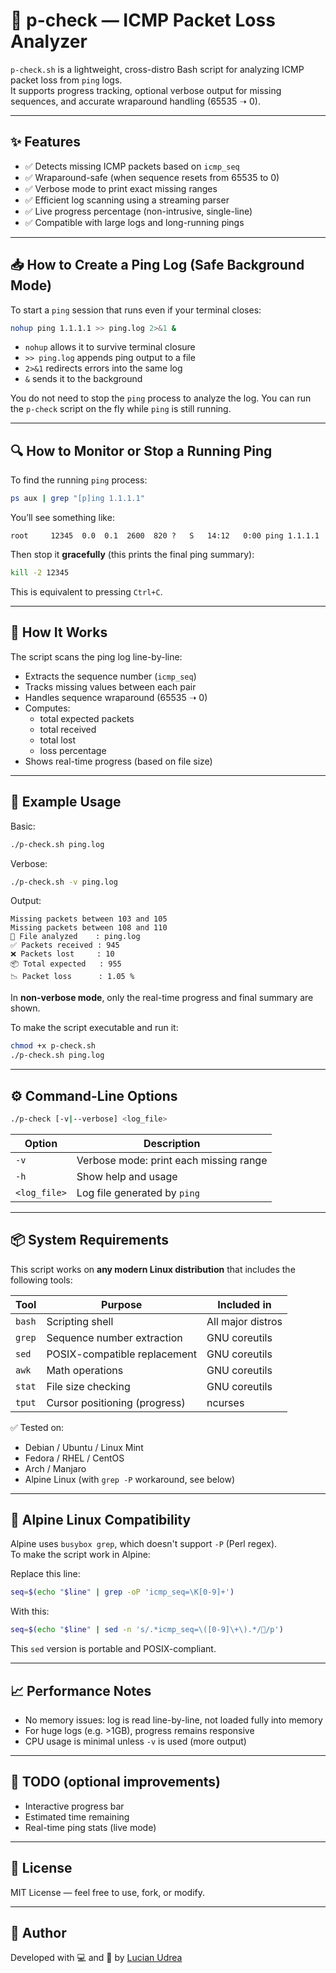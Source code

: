 # 📡 p-check — ICMP Packet Loss Analyzer

`p-check.sh` is a lightweight, cross-distro Bash script for analyzing ICMP packet loss from `ping` logs.  
It supports progress tracking, optional verbose output for missing sequences, and accurate wraparound handling (65535 ➝ 0).

---

## ✨ Features

- ✅ Detects missing ICMP packets based on `icmp_seq`
- ✅ Wraparound-safe (when sequence resets from 65535 to 0)
- ✅ Verbose mode to print exact missing ranges
- ✅ Efficient log scanning using a streaming parser
- ✅ Live progress percentage (non-intrusive, single-line)
- ✅ Compatible with large logs and long-running pings

---

## 📥 How to Create a Ping Log (Safe Background Mode)

To start a `ping` session that runs even if your terminal closes:

```bash
nohup ping 1.1.1.1 >> ping.log 2>&1 &
```

- `nohup` allows it to survive terminal closure  
- `>> ping.log` appends ping output to a file  
- `2>&1` redirects errors into the same log  
- `&` sends it to the background

You do not need to stop the `ping` process to analyze the log. You can run the `p-check` script on the fly while `ping` is still running.

---

## 🔍 How to Monitor or Stop a Running Ping

To find the running `ping` process:

```bash
ps aux | grep "[p]ing 1.1.1.1"
```

You’ll see something like:
```
root     12345  0.0  0.1  2600  820 ?   S   14:12   0:00 ping 1.1.1.1
```

Then stop it **gracefully** (this prints the final ping summary):

```bash
kill -2 12345
```

This is equivalent to pressing `Ctrl+C`.

---

## 🧠 How It Works

The script scans the ping log line-by-line:
- Extracts the sequence number (`icmp_seq`)
- Tracks missing values between each pair
- Handles sequence wraparound (65535 ➝ 0)
- Computes:
  - total expected packets
  - total received
  - total lost
  - loss percentage
- Shows real-time progress (based on file size)

---

## 🧪 Example Usage

Basic:

```bash
./p-check.sh ping.log
```

Verbose:

```bash
./p-check.sh -v ping.log
```

Output:
```
Missing packets between 103 and 105
Missing packets between 108 and 110
📄 File analyzed    : ping.log
✅ Packets received : 945
❌ Packets lost     : 10
📦 Total expected   : 955
📉 Packet loss      : 1.05 %
```

In **non-verbose mode**, only the real-time progress and final summary are shown.

To make the script executable and run it:

```bash
chmod +x p-check.sh
./p-check.sh ping.log
```

---

## ⚙️ Command-Line Options

```bash
./p-check [-v|--verbose] <log_file>
```

| Option       | Description                                       |
|--------------|---------------------------------------------------|
| `-v`         | Verbose mode: print each missing range            |
| `-h`         | Show help and usage                               |
| `<log_file>` | Log file generated by `ping`                      |

---

## 📦 System Requirements

This script works on **any modern Linux distribution** that includes the following tools:

| Tool     | Purpose                     | Included in        |
|----------|-----------------------------|--------------------|
| `bash`   | Scripting shell              | All major distros  |
| `grep`   | Sequence number extraction   | GNU coreutils      |
| `sed`    | POSIX-compatible replacement | GNU coreutils      |
| `awk`    | Math operations              | GNU coreutils      |
| `stat`   | File size checking           | GNU coreutils      |
| `tput`   | Cursor positioning (progress)| ncurses            |

✅ Tested on:
- Debian / Ubuntu / Linux Mint
- Fedora / RHEL / CentOS
- Arch / Manjaro
- Alpine Linux (with `grep -P` workaround, see below)

---

## 🧩 Alpine Linux Compatibility

Alpine uses `busybox grep`, which doesn't support `-P` (Perl regex).  
To make the script work in Alpine:

Replace this line:

```bash
seq=$(echo "$line" | grep -oP 'icmp_seq=\K[0-9]+')
```

With this:

```bash
seq=$(echo "$line" | sed -n 's/.*icmp_seq=\([0-9]\+\).*//p')
```

This `sed` version is portable and POSIX-compliant.

---

## 📈 Performance Notes

- No memory issues: log is read line-by-line, not loaded fully into memory
- For huge logs (e.g. >1GB), progress remains responsive
- CPU usage is minimal unless `-v` is used (more output)

---

## 🔧 TODO (optional improvements)

- Interactive progress bar
- Estimated time remaining
- Real-time ping stats (live mode)

---

## 🪪 License

MIT License — feel free to use, fork, or modify.

---

## 👤 Author

Developed with 💻 and 📶 by [Lucian Udrea](https://github.com/lucianudrea)
